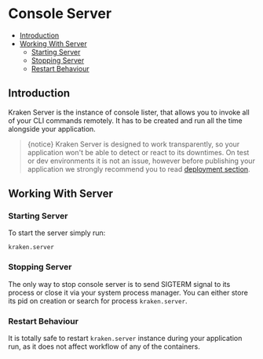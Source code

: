 # Console Server

- [Introduction](#introduction)
- [Working With Server](#working-with-server)
    - [Starting Server](#starting-server)
    - [Stopping Server](#stopping-server)
    - [Restart Behaviour](#restart-behaviour)

<a name="introduction"></a>
## Introduction

Kraken Server is the instance of console lister, that allows you to invoke all of your CLI commands remotely. It has to be created and run all the time alongside your application.

> {notice} Kraken Server is designed to work transparently, so your application won't be able to detect or react to its downtimes. On test or dev environments it is not an issue, however before publishing your application we strongly recommend you to read [deployment section](/docs/{{version}}/deployment).

<a name="working-with-server"></a>
## Working With Server

<a name="starting-server"></a>
### Starting Server

To start the server simply run:

    kraken.server

<a name="stopping-server"></a>
### Stopping Server

The only way to stop console server is to send SIGTERM signal to its process or close it via your system process manager. You can either store its pid on creation or search for process `kraken.server`.

<a name="restart-behaviour"></a>
### Restart Behaviour

It is totally safe to restart `kraken.server` instance during your application run, as it does not affect workflow of any of the containers.
